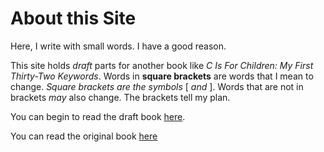 # About this Site

Here, I write with small words. I have a good reason.

This site holds *draft* parts for another book like *C Is For Children: My First Thirty-Two Keywords*.
Words in **square brackets** are words that I mean to change.
*Square brackets are the symbols* \[ *and* \].
Words that are not in brackets *may* also change.
The brackets tell my plan.

You can begin to read the draft book [here](./Files/0/introduction.md).

You can read the original book [here](./OriginalBook/cisforchildren2020free.pdf)
